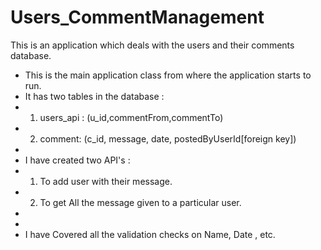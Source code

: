# Users_CommentManagement

This is an application which deals with the users and their comments database.
 * This is the main application class from where the application starts to run.
 * It has two tables in the database :
 * 1. users_api : (u_id,commentFrom,commentTo)
 * 2. comment: (c_id, message, date, postedByUserId[foreign key])
 * 
 * I have created two API's :
 * 1. To add user with their message.
 * 2. To get All the message given to a particular user.
 * 
 * 
 * I have Covered all the validation checks on Name, Date , etc. 

